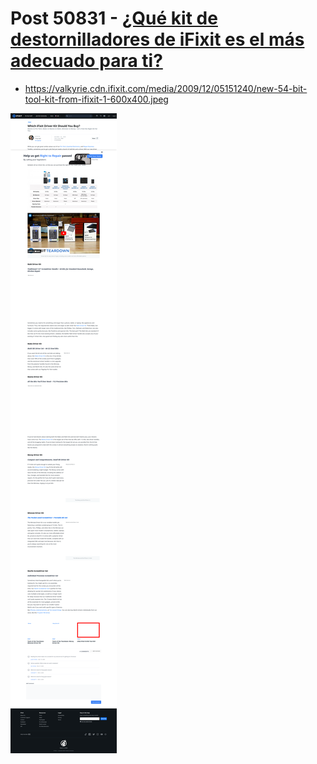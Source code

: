 # Post 50831 - [¿Qué kit de destornilladores de iFixit es el más adecuado para ti?](https://www.ifixit.com/News/50831/que-kit-de-destornilladores-de-ifixit-es-el-mas-adecuado-para-ti)

- https://valkyrie.cdn.ifixit.com/media/2009/12/05151240/new-54-bit-tool-kit-from-ifixit-1-600x400.jpeg

![screencap](screenshots/37ebf8ad-7f0e-42f0-870c-d5cb34eeb118.png)
